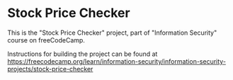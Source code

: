 # Stock Price Checker

This is the "Stock Price Checker" project, part of "Information Security" course on freeCodeCamp.

Instructions for building the project can be found at https://freecodecamp.org/learn/information-security/information-security-projects/stock-price-checker
